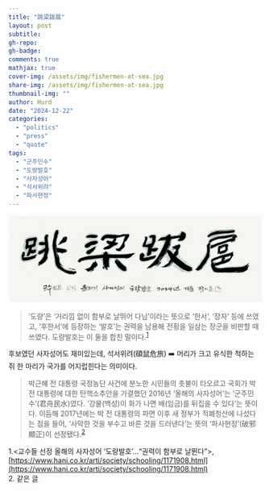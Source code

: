 ```yaml
---
title: "跳梁跋扈"
layout: post
subtitle:
gh-repo:
gh-badge:
comments: true
mathjax: true
cover-img: /assets/img/fishermen-at-sea.jpg
share-img: /assets/img/fishermen-at-sea.jpg
thumbnail-img: ""
author: Hurd
date: "2024-12-22"
categories: 
  - "politics"
  - "press"
  - "quote"
tags: 
  - "군주민수"
  - "도량발호"
  - "사자성어"
  - "석서위려"
  - "파사현정"
---
```


![](/assets/img/doryang.png)

> ‘도량’은 ‘거리낌 없이 함부로 날뛰어 다님’이라는 뜻으로 ‘한서’, ‘장자’ 등에 쓰였고, ‘후한서’에 등장하는 ‘발호’는 권력을 남용해 전횡을 일삼는 장군을 비판할 때 쓰였다. 도량발호는 이 둘을 합친 말이다.<sup>[1](#footnote_1)</sup>

후보였던 사자성어도 재미있는데, 석서위려(碩鼠危旅) ➡️ 머리가 크고 유식한 척하는 쥐 한 마리가 국가를 어지럽힌다는 의미이다.

> 박근혜 전 대통령 국정농단 사건에 분노한 시민들의 촛불이 타오르고 국회가 박 전 대통령에 대한 탄핵소추안을 가결했던 2016년 ‘올해의 사자성어’는 ‘군주민수’(君舟民水)였다. ‘강물(백성)이 화가 나면 배(임금)를 뒤집을 수 있다’는 뜻이다. 이듬해 2017년에는 박 전 대통령의 파면 이후 새 정부가 적폐청산에 나섰다는 점을 들어, ‘사악한 것을 부수고 바른 것을 드러낸다’는 뜻의 ‘파사현정’(破邪顯正)이 선정됐다.<sup>[2](#footnote_2)</sup>

<a name="footnote_1">1</a>.\<교수들 선정 올해의 사자성어 ‘도량발호’…“권력이 함부로 날뛴다”\>, [https://www.hani.co.kr/arti/society/schooling/1171908.html](https://www.hani.co.kr/arti/society/schooling/1171908.html)    
<a name="footnote_2">2</a>. 같은 글